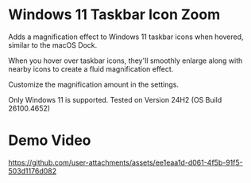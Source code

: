 # Windows 11 Taskbar Icon Zoom

Adds a magnification effect to Windows 11 taskbar icons when hovered, similar to the
macOS Dock.

When you hover over taskbar icons, they'll smoothly enlarge along with
nearby icons to create a fluid magnification effect.

Customize the magnification amount in the settings.

Only Windows 11 is supported.
Tested on Version 24H2 (OS Build 26100.4652)

# Demo Video
https://github.com/user-attachments/assets/ee1eaa1d-d061-4f5b-91f5-503d1176d082
